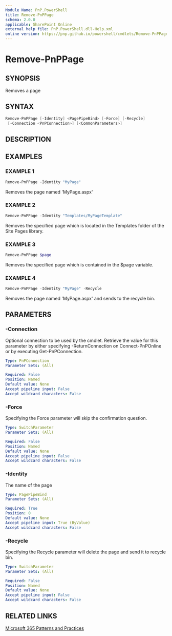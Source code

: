 ```yaml
---
Module Name: PnP.PowerShell
title: Remove-PnPPage
schema: 2.0.0
applicable: SharePoint Online
external help file: PnP.PowerShell.dll-Help.xml
online version: https://pnp.github.io/powershell/cmdlets/Remove-PnPPage.html
---
```

 
# Remove-PnPPage

## SYNOPSIS
Removes a page

## SYNTAX

```powershell
Remove-PnPPage [-Identity] <PagePipeBind> [-Force] [-Recycle]
 [-Connection <PnPConnection>] [<CommonParameters>]
```

## DESCRIPTION

## EXAMPLES

### EXAMPLE 1
```powershell
Remove-PnPPage -Identity "MyPage"
```

Removes the page named 'MyPage.aspx'

### EXAMPLE 2
```powershell
Remove-PnPPage -Identity "Templates/MyPageTemplate"
```

Removes the specified page which is located in the Templates folder of the Site Pages library.

### EXAMPLE 3
```powershell
Remove-PnPPage $page
```

Removes the specified page which is contained in the $page variable.

### EXAMPLE 4
```powershell
Remove-PnPPage -Identity "MyPage" -Recycle
```

Removes the page named 'MyPage.aspx' and sends to the recycle bin.

## PARAMETERS

### -Connection
Optional connection to be used by the cmdlet. Retrieve the value for this parameter by either specifying -ReturnConnection on Connect-PnPOnline or by executing Get-PnPConnection.

```yaml
Type: PnPConnection
Parameter Sets: (All)

Required: False
Position: Named
Default value: None
Accept pipeline input: False
Accept wildcard characters: False
```

### -Force
Specifying the Force parameter will skip the confirmation question.

```yaml
Type: SwitchParameter
Parameter Sets: (All)

Required: False
Position: Named
Default value: None
Accept pipeline input: False
Accept wildcard characters: False
```

### -Identity
The name of the page

```yaml
Type: PagePipeBind
Parameter Sets: (All)

Required: True
Position: 0
Default value: None
Accept pipeline input: True (ByValue)
Accept wildcard characters: False
```

### -Recycle
Specifying the Recycle parameter will delete the page and send it to recycle bin.

```yaml
Type: SwitchParameter
Parameter Sets: (All)

Required: False
Position: Named
Default value: None
Accept pipeline input: False
Accept wildcard characters: False
```

## RELATED LINKS

[Microsoft 365 Patterns and Practices](https://aka.ms/m365pnp)

